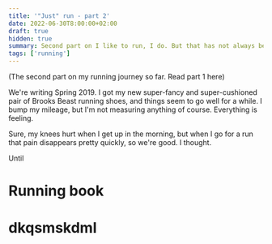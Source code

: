 ```yaml
---
title: '"Just" run - part 2'
date: 2022-06-30T8:00:00+02:00
draft: true
hidden: true
summary: Second part on I like to run, I do. But that has not always been the case.
tags: ['running']
---
```


(The second part on my running journey so far. Read part 1 here)

We're writing Spring 2019. I got my new super-fancy and super-cushioned pair of Brooks Beast running shoes, and things seem to go well for a while. I bump my mileage, but I'm not measuring anything of course. Everything is feeling. 

Sure, my knees hurt when I get up in the morning, but when I go for a run that pain disappears pretty quickly, so we're good. I thought. 

Until 

# Running book

# dkqsmskdml

